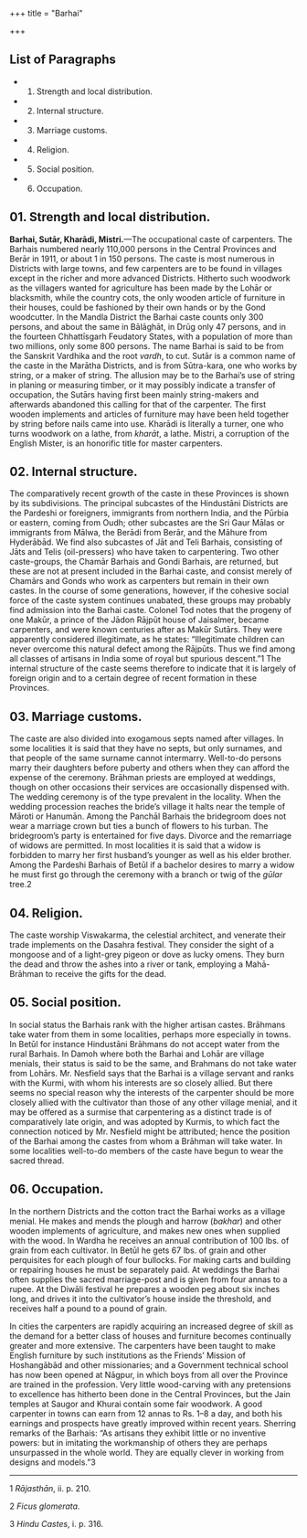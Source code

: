 +++
title = "Barhai"

+++

## List of Paragraphs

+ 1. Strength and local distribution. 
+ 2. Internal structure. 
+ 3. Marriage customs. 
+ 4. Religion. 
+ 5. Social position. 
+ 6. Occupation. 

## 01. Strength and local distribution.

**Barhai, Sutār, Kharādi, Mistri.**—The occupational caste of carpenters. The Barhais numbered nearly 110,000 persons in the Central Provinces and Berār in 1911, or about 1 in 150 persons. The caste is most numerous in Districts with large towns, and few carpenters are to be found in villages except in the richer and more advanced Districts. Hitherto such woodwork as the villagers wanted for agriculture has been made by the Lohār or blacksmith, while the country cots, the only wooden article of furniture in their houses, could be fashioned by their own hands or by the Gond woodcutter. In the Mandla District the Barhai caste counts only 300 persons, and about the same in Bālāghāt, in Drūg only 47 persons, and in the fourteen Chhattīsgarh Feudatory States, with a population of more than two millions, only some 800 persons. The name Barhai is said to be from the Sanskrit Vardhika and the root *vardh*, to cut. Sutār is a common name of the caste in the Marātha Districts, and is from Sūtra-kara, one who works by string, or a maker of string. The allusion may be to the Barhai’s use of string in planing or measuring timber, or it may possibly indicate a transfer of occupation, the Sutārs having first been mainly string-makers and afterwards abandoned this calling for that of the carpenter. The first wooden implements and articles of furniture may have been held together by string before nails came into use. Kharādi is literally a turner, one who turns woodwork on a lathe, from *kharāt*, a lathe. Mistri, a corruption of the English Mister, is an honorific title for master carpenters. 

## 02. Internal structure.

The comparatively recent growth of the caste in these Provinces is shown by its subdivisions. The principal subcastes of the Hindustāni Districts are the Pardeshi or foreigners, immigrants from northern India, and the Pūrbia or eastern, coming from Oudh; other subcastes are the Sri Gaur Mālas or immigrants from Mālwa, the Berādi from Berār, and the Māhure from Hyderābād. We find also subcastes of Jāt and Teli Barhais, consisting of Jāts and Telis \(oil-pressers\) who have taken to carpentering. Two other caste-groups, the Chamār Barhais and Gondi Barhais, are returned, but these are not at present included in the Barhai caste, and consist merely of Chamārs and Gonds who work as carpenters but remain in their own castes. In the course of some generations, however, if the cohesive social force of the caste system continues unabated, these groups may probably find admission into the Barhai caste. Colonel Tod notes that the progeny of one Makūr, a prince of the Jādon Rājpūt house of Jaisalmer, became carpenters, and were known centuries after as Makūr Sutārs. They were apparently considered illegitimate, as he states: “Illegitimate children can never overcome this natural defect among the Rājpūts. Thus we find among all classes of artisans in India some of royal but spurious descent.”1 The internal structure of the caste seems therefore to indicate that it is largely of foreign origin and to a certain degree of recent formation in these Provinces. 

## 03. Marriage customs.

The caste are also divided into exogamous septs named after villages. In some localities it is said that they have no septs, but only surnames, and that people of the same surname cannot intermarry. Well-to-do persons marry their daughters before puberty and others when they can afford the expense of the ceremony. Brāhman priests are employed at weddings, though on other occasions their services are occasionally dispensed with. The wedding ceremony is of the type prevalent in the locality. When the wedding procession reaches the bride’s village it halts near the temple of Māroti or Hanumān. Among the Panchāl Barhais the bridegroom does not wear a marriage crown but ties a bunch of flowers to his turban. The bridegroom’s party is entertained for five days. Divorce and the remarriage of widows are permitted. In most localities it is said that a widow is forbidden to marry her first husband’s younger as well as his elder brother. Among the Pardeshi Barhais of Betūl if a bachelor desires to marry a widow he must first go through the ceremony with a branch or twig of the *gūlar* tree.2 

## 04. Religion.

The caste worship Viswakarma, the celestial architect, and venerate their trade implements on the Dasahra festival. They consider the sight of a mongoose and of a light-grey pigeon or dove as lucky omens. They burn the dead and throw the ashes into a river or tank, employing a Mahā-Brāhman to receive the gifts for the dead. 

## 05. Social position.

In social status the Barhais rank with the higher artisan castes. Brāhmans take water from them in some localities, perhaps more especially in towns. In Betūl for instance Hindustāni Brāhmans do not accept water from the rural Barhais. In Damoh where both the Barhai and Lohār are village menials, their status is said to be the same, and Brahmans do not take water from Lohārs. Mr. Nesfield says that the Barhai is a village servant and ranks with the Kurmi, with whom his interests are so closely allied. But there seems no special reason why the interests of the carpenter should be more closely allied with the cultivator than those of any other village menial, and it may be offered as a surmise that carpentering as a distinct trade is of comparatively late origin, and was adopted by Kurmis, to which fact the connection noticed by Mr. Nesfield might be attributed; hence the position of the Barhai among the castes from whom a Brāhman will take water. In some localities well-to-do members of the caste have begun to wear the sacred thread. 

## 06. Occupation.

In the northern Districts and the cotton tract the Barhai works as a village menial. He makes and mends the plough and harrow \(*bakhar*\) and other wooden implements of agriculture, and makes new ones when supplied with the wood. In Wardha he receives an annual contribution of 100 lbs. of grain from each cultivator. In Betūl he gets 67 lbs. of grain and other perquisites for each plough of four bullocks. For making carts and building or repairing houses he must be separately paid. At weddings the Barhai often supplies the sacred marriage-post and is given from four annas to a rupee. At the Diwāli festival he prepares a wooden peg about six inches long, and drives it into the cultivator’s house inside the threshold, and receives half a pound to a pound of grain. 

In cities the carpenters are rapidly acquiring an increased degree of skill as the demand for a better class of houses and furniture becomes continually greater and more extensive. The carpenters have been taught to make English furniture by such institutions as the Friends’ Mission of Hoshangābād and other missionaries; and a Government technical school has now been opened at Nāgpur, in which boys from all over the Province are trained in the profession. Very little wood-carving with any pretensions to excellence has hitherto been done in the Central Provinces, but the Jain temples at Saugor and Khurai contain some fair woodwork. A good carpenter in towns can earn from 12 annas to Rs. 1–8 a day, and both his earnings and prospects have greatly improved within recent years. Sherring remarks of the Barhais: “As artisans they exhibit little or no inventive powers: but in imitating the workmanship of others they are perhaps unsurpassed in the whole world. They are equally clever in working from designs and models.”3 

___________________

1 *Rājasthān*, ii. p. 210. 

2 *Ficus glomerata.*

3 *Hindu Castes*, i. p. 316. 

